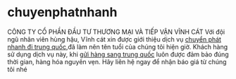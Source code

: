 # chuyenphatnhanh
CÔNG TY CỔ PHẦN ĐẦU TƯ THƯƠNG MẠI VÀ TIẾP VẬN VĨNH CÁT
Với đội ngũ nhân viên hùng hậu, Vĩnh cát xin được giới thiệu dịch vụ <a href="https://vinh-cat.com.vn/dich-vu-chuyen-phat-nhanh-di-trung-quoc/">chuyển phát nhanh đi trung quốc</a>,đã làm nên tên tuổi của chúng tôi hiện giờ.
Khách hàng sử dụng dịch vụ này, khi <a href="https://vinh-cat.com.vn/dich-vu-chuyen-phat-nhanh-di-trung-quoc/">gửi hàng sang trung quốc</a> luôn được đảm bảo đúng thời gian, hàng hóa nguyên vẹn.
Hãy liên hệ ngay để nhận báo giá từ chúng tôi nhé
